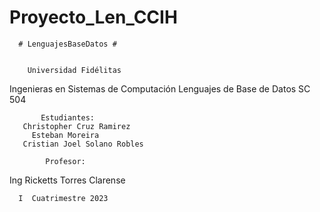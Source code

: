 # Proyecto_Len_CCIH
      # LenguajesBaseDatos #


        Universidad Fidélitas
Ingenieras en Sistemas de Computación
 Lenguajes de Base de Datos SC 504


           Estudiantes:
       Christopher Cruz Ramirez
         Esteban Moreira
       Cristian Joel Solano Robles

            Profesor:
   Ing Ricketts Torres Clarense


      I  Cuatrimestre 2023
